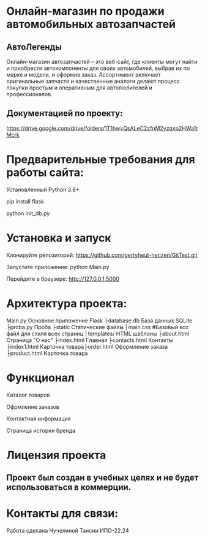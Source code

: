 # Онлайн-магазин по продажи автомобильных автозапчастей
## АвтоЛегенды

Онлайн-магазин автозапчастей – это веб-сайт, где клиенты могут найти и приобрести автокомпоненты для своих автомобилей, выбрав их по марке и модели, и оформив заказ. Ассортимент включает оригинальные запчасти и качественные аналоги делают процесс покупки простым и оперативным для автолюбителей и профессионалов. 

## Документацией по проекту:
https://drive.google.com/drive/folders/1T1hwvQsALeC2zfnM2yzqxp2HWa1tMcrk

# Предварительные требования для работы сайта:
Установленный Python 3.8+

pip install flask 

python init_db.py

# Установка и запуск
Клонируйте репозиторий: https://github.com/gertyheut-netizen/GitTest.git

Запустите приложение:
python  Main.py

Перейдите в браузере:
http://127.0.0.1:5000

# Архитектура проекта:
Main.py Основное приложение Flask ├database.db База данных SQLite ├proba.py Проба ├static Статические файлы │main.css #Базовый ксс файл для стиля всех страниц │templates/ HTML шаблоны ├about.html Страница "О нас" ├index.html Главная ├contacts.html Контакты ├index1.html Карточка товара├order.html Оформление заказа ├product.html Карточка товара 

# Функционал

Каталог товаров

Офрмление заказов

Контактная информация

Страница истории бренда

# Лицензия проекта

## Проект был создан в учебных целях и не будет использоваться в коммерции.

# Контакты для связи:

Работа сделана Чучелиной Таисии ИПО-22.24




